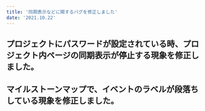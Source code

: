 ```yaml
---
title: '同期表示などに関するバグを修正しました'
date: '2021.10.22'
---
```

## プロジェクトにパスワードが設定されている時、プロジェクト内ページの同期表示が停止する現象を修正しました。
## マイルストーンマップで、イベントのラベルが段落ちしている現象を修正しました。
